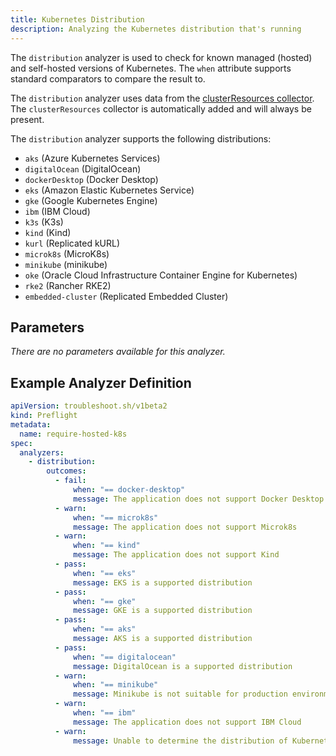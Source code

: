 ```yaml
---
title: Kubernetes Distribution
description: Analyzing the Kubernetes distribution that's running
---
```


The `distribution` analyzer is used to check for known managed (hosted) and self-hosted versions of Kubernetes.
The `when` attribute supports standard comparators to compare the result to.

The `distribution` analyzer uses data from the [clusterResources collector](https://troubleshoot.sh/collect/cluster-resources).
The `clusterResources` collector is automatically added and will always be present.

The `distribution` analyzer supports the following distributions:

* `aks` (Azure Kubernetes Services)
* `digitalOcean` (DigitalOcean)
* `dockerDesktop` (Docker Desktop)
* `eks` (Amazon Elastic Kubernetes Service)
* `gke` (Google Kubernetes Engine)
* `ibm` (IBM Cloud)
* `k3s` (K3s)
* `kind` (Kind)
* `kurl` (Replicated kURL)
* `microk8s` (MicroK8s)
* `minikube` (minikube)
* `oke` (Oracle Cloud Infrastructure Container Engine for Kubernetes)
* `rke2` (Rancher RKE2)
* `embedded-cluster` (Replicated Embedded Cluster)

## Parameters

*There are no parameters available for this analyzer.*

## Example Analyzer Definition

```yaml
apiVersion: troubleshoot.sh/v1beta2
kind: Preflight
metadata:
  name: require-hosted-k8s
spec:
  analyzers:
    - distribution:
        outcomes:
          - fail:
              when: "== docker-desktop"
              message: The application does not support Docker Desktop
          - warn:
              when: "== microk8s"
              message: The application does not support Microk8s
          - warn:
              when: "== kind"
              message: The application does not support Kind
          - pass:
              when: "== eks"
              message: EKS is a supported distribution
          - pass:
              when: "== gke"
              message: GKE is a supported distribution
          - pass:
              when: "== aks"
              message: AKS is a supported distribution
          - pass:
              when: "== digitalocean"
              message: DigitalOcean is a supported distribution
          - warn:
              when: "== minikube"
              message: Minikube is not suitable for production environments
          - warn:
              when: "== ibm"
              message: The application does not support IBM Cloud
          - warn:
              message: Unable to determine the distribution of Kubernetes
```